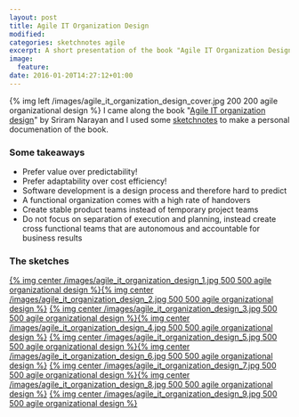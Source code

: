 ```yaml
---
layout: post
title: Agile IT Organization Design
modified:
categories: sketchnotes agile
excerpt: A short presentation of the book "Agile IT Organization Design" with sketchnotes.
image:
  feature:
date: 2016-01-20T14:27:12+01:00
---
```

{% img left /images/agile_it_organization_design_cover.jpg 200 200 agile organizational design %}
I came along the book "[Agile IT organization design][1]" by Sriram Narayan and I used some [sketchnotes][2] to make a personal documenation of the book.

### Some takeaways

* Prefer value over predictability!
* Prefer adaptability over cost efficiency!
* Software development is a design process and therefore hard to predict
* A functional organization comes with a high rate of handovers
* Create stable product teams instead of temporary project teams
* Do not focus on separation of execution and planning, instead create cross functional teams that are autonomous and accountable for business results

### The sketches

[{% img center /images/agile_it_organization_design_1.jpg 500 500 agile organizational design %}][3][{% img center /images/agile_it_organization_design_2.jpg 500 500 agile organizational design %}][4]
[{% img center /images/agile_it_organization_design_3.jpg 500 500 agile organizational design %}][5][{% img center /images/agile_it_organization_design_4.jpg 500 500 agile organizational design %}][6]
[{% img center /images/agile_it_organization_design_5.jpg 500 500 agile organizational design %}][7][{% img center /images/agile_it_organization_design_6.jpg 500 500 agile organizational design %}][8]
[{% img center /images/agile_it_organization_design_7.jpg 500 500 agile organizational design %}][9][{% img center /images/agile_it_organization_design_8.jpg 500 500 agile organizational design %}][10]
[{% img center /images/agile_it_organization_design_9.jpg 500 500 agile organizational design %}][11]

[1]: http://www.agileorgdesign.com/
[2]: http://sketchnotearmy.com/about/
[3]: /images/agile_it_organization_design_1.jpg
[4]: /images/agile_it_organization_design_2.jpg
[5]: /images/agile_it_organization_design_3.jpg
[6]: /images/agile_it_organization_design_4.jpg
[7]: /images/agile_it_organization_design_5.jpg
[8]: /images/agile_it_organization_design_6.jpg
[9]: /images/agile_it_organization_design_7.jpg
[10]: /images/agile_it_organization_design_8.jpg
[11]: /images/agile_it_organization_design_9.jpg
